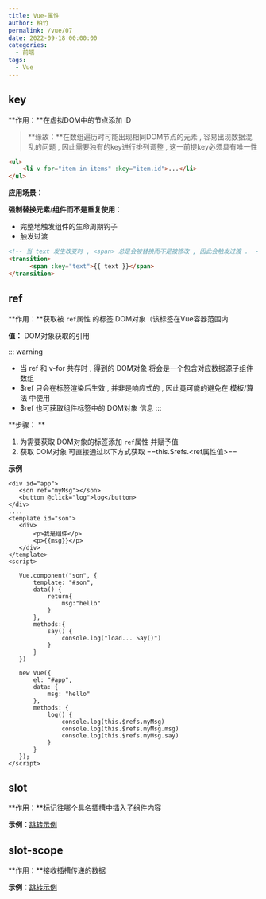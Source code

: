 ```yaml
---
title: Vue-属性
author: 柏竹
permalink: /vue/07
date: 2022-09-18 00:00:00
categories:
  - 前端
tags:
  - Vue
---
```


## key

**作用：**在虚拟DOM中的节点添加 ID

> **缘故：**在数组遍历时可能出现相同DOM节点的元素 , 容易出现数据混乱的问题 , 因此需要独有的key进行排列调整 , 这一前提key必须具有唯一性

```html
<ul>
	<li v-for="item in items" :key="item.id">...</li>
</ul>
```

**应用场景：**

**强制替换元素**/**组件而不是重复使用**：

- 完整地触发组件的生命周期钩子
- 触发过渡

```html
<!-- 当 text 发生改变时 , <span> 总是会被替换而不是被修改 , 因此会触发过渡 .  -->
<transition>
      <span :key="text">{{ text }}</span>
</transition>
```

## ref

**作用：**获取被 `ref`属性 的标签 DOM对象（该标签在Vue容器范围内

**值：** DOM对象获取的引用

::: warning

- 当 ref 和 v-for 共存时 , 得到的 DOM对象 将会是一个包含对应数据源子组件数组
- $ref 只会在标签渲染后生效 , 并非是响应式的 , 因此竟可能的避免在 模板/算法 中使用
- $ref 也可获取组件标签中的 DOM对象 信息
  :::

**步骤： **

1. 为需要获取 DOM对象的标签添加 `ref`属性 并赋予值
2. 获取 DOM对象 可直接通过以下方式获取
   ==this.$refs.<ref属性值>==

**示例**

 ```vue
<div id="app">
    <son ref="myMsg"></son>
    <button @click="log">log</button>
</div>
....
<template id="son">
    <div>
        <p>我是组件</p>
        <p>{{msg}}</p>
    </div>
</template>
<script>
    
    Vue.component("son", {
        template: "#son",
        data() {
            return{
                msg:"hello"
            }
        },
        methods:{
            say() {
                console.log("load... Say()")
            }
        }
    })
    
    new Vue({
        el: "#app",
        data: {
            msg: "hello"
        },
        methods: {
            log() {
                console.log(this.$refs.myMsg)
                console.log(this.$refs.myMsg.msg)
                console.log(this.$refs.myMsg.say)
            }
        }
    });
</script>
 ```

## slot

**作用：**标记往哪个具名插槽中插入子组件内容

**示例：**[跳转示例](/vue/05/#具名插槽) 

## slot-scope

**作用：**接收插槽传递的数据

**示例：**[跳转示例](/vue/05/#插槽作用域) 
